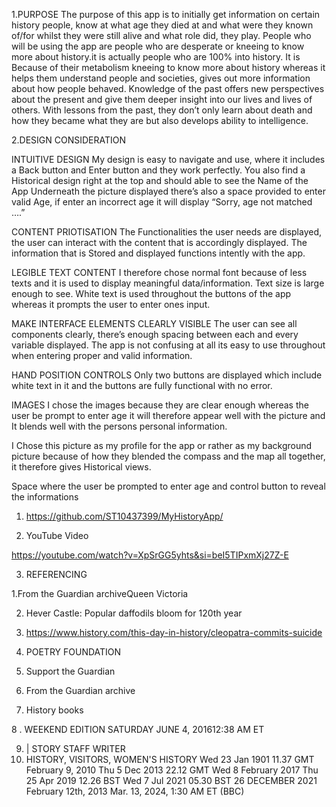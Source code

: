 1.PURPOSE
The purpose of this app is to initially get information on certain history people, know at what age they died at and what were they known of/for whilst they were still alive and what role did, they play.
People who will be using the app are people who are desperate or kneeing to know more about history.it is actually people who are 100% into history.
It is Because of their metabolism kneeing to know more about history whereas it helps them understand people and societies, gives out more information about how people behaved. Knowledge of the past offers new perspectives about the present and give them deeper insight into our lives and lives of others. With lessons from the past, they don’t only learn about death and how they became what they are but also develops ability to intelligence.


2.DESIGN CONSIDERATION

 




INTUITIVE DESIGN
 My design is easy to navigate and use, where it includes a Back button and Enter button and they work perfectly. You also find a Historical design right at the top and should able to see the Name of the App Underneath the picture displayed there’s  also a space provided to enter valid Age, if enter an incorrect age it will display “Sorry, age not matched ….”
  
CONTENT PRIOTISATION
The Functionalities the user needs are displayed, the user can interact with the content that is accordingly displayed.
The information that is Stored and displayed functions intently with the app.

LEGIBLE TEXT CONTENT
 I therefore chose normal font because of less texts and it is used to display meaningful data/information.
 Text size is large enough to see. White text is used throughout the buttons of the app whereas it prompts the user to enter ones input.

MAKE INTERFACE ELEMENTS CLEARLY VISIBLE 
 The user can see all components clearly, there’s enough spacing between each and every variable displayed.
 The app is not confusing at all its easy to use throughout when entering proper and valid information.

HAND POSITION CONTROLS
Only two buttons are displayed which include white text in it and the buttons are fully functional with no error.

IMAGES
I chose the images because they are clear enough whereas the user be prompt to enter age it will therefore appear well with the picture and It blends well with the persons personal information.


 

I Chose this picture as my profile for the app or rather as my background picture because of how they blended the compass and the map all together, it therefore gives Historical views.


 
Space where the user be prompted to enter age and control button to reveal the informations

1.	https://github.com/ST10437399/MyHistoryApp/

2.	YouTube Video

https://youtube.com/watch?v=XpSrGG5yhts&si=beI5TIPxmXj27Z-E


3.	REFERENCING

1.From the Guardian archiveQueen Victoria

2. Hever Castle: Popular daffodils bloom for 120th year

3. https://www.history.com/this-day-in-history/cleopatra-commits-suicide

4. POETRY FOUNDATION

5. Support the Guardian

6. From the Guardian archive

7. History books

8 .  WEEKEND EDITION SATURDAY
JUNE 4, 201612:38 AM ET

9. | STORY STAFF WRITER
10. HISTORY, VISITORS, WOMEN'S HISTORY
Wed 23 Jan 1901 11.37 GMT
February 9, 2010
Thu 5 Dec 2013 22.12 GMT
Wed 8 February 2017
Thu 25 Apr 2019 12.26 BST
Wed 7 Jul 2021 05.30 BST
26 DECEMBER 2021 
 February 12th, 2013
Mar. 13, 2024, 1:30 AM ET (BBC)








